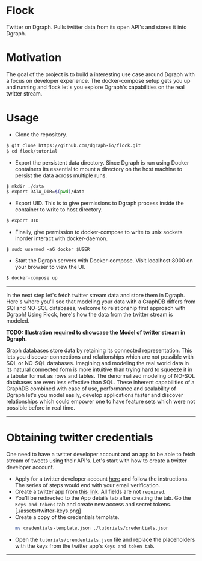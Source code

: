 # Flock
Twitter on Dgraph. Pulls twitter data from its open API's and stores it into Dgraph.  

# Motivation
The goal of the project is to build a interesting use case around Dgraph with a focus on developer experience. The docker-compose setup gets you up and running and flock let's you explore Dgraph's capabilities on the real twitter stream.

# Usage

- Clone the repository.
```sh
$ git clone https://github.com/dgraph-io/flock.git
$ cd flock/tutorial
```

- Export the persistent data directory. Since Dgraph is run using Docker containers its essential to mount a directory on the host machine to persist the data across multiple runs.
```sh
$ mkdir ./data
$ export DATA_DIR=$(pwd)/data
```

- Export UID. This is to give permissions to Dgraph process inside the container to write to host directory.   
```sh
$ export UID
```

- Finally, give permission to docker-compose to write to unix sockets inorder interact with docker-daemon.
```
$ sudo usermod -aG docker $USER
```

- Start the Dgraph servers with Docker-compose. Visit localhost:8000 on your browser to view the UI.
```sh
$ docker-compose up
```
---

In the next step let's fetch twitter stream data and store them in Dgraph. Here's where you'll see that modeling your data with a GraphDB differs from SQl and NO-SQL databases, welcome to relationship first approach with Dgraph! Using Flock, here's how the data from the twitter stream is modeled.

**TODO: Illustration required to showcase the Model of twitter stream in Dgraph.**  

Graph databases store data by retaining its connected representation. This lets you discover connections and relationships which are not possible with SQL or NO-SQL databases. Imagining and modeling the real world data in its natural connected form is more intuitive than trying hard to squeeze it in a tabular format as rows and tables. The denormalized modeling of NO-SQL databases are even less effective than SQL. These inherent capabilities of a GraphDB combined with ease of use, performance and scalability of Dgraph let's you model easily, develop applications faster and discover relationships which could empower one to have feature sets which were not possible before in real time.

---

# Obtaining twitter credentials

One need to have a twitter developer account and an app to be able to fetch stream of tweets using their API's. Let's start with how to create a twitter developer account.

- Apply for a twitter developer account [here](https://developer.twitter.com/en/apply/user) and follow the instructions. The series of steps would end with your email verification.
- Create a twitter app from [this link](https://developer.twitter.com/en/apps/create). All fields are not `required`.  
- You'll be redirected to the App details tab after creating the tab. Go the `Keys and tokens` tab and create new access and secret tokens.
[./assets/twitter-keys.png]
- Create a copy of the credentials template.
  ```sh
  mv credentials-template.json ./tutorials/credentials.json
  ```
- Open the `tutorials/crendentials.json` file and replace the placeholders with the keys from the twitter app's `Keys and token tab`.

---
